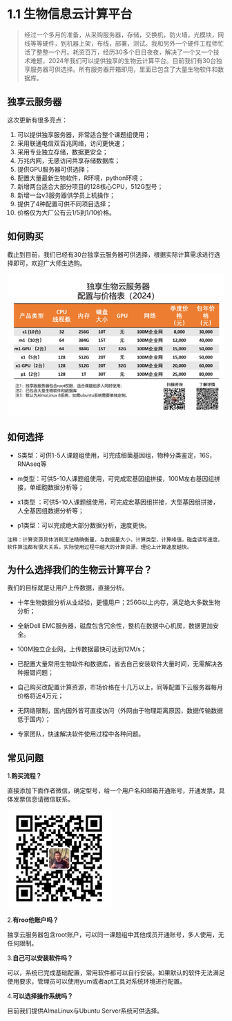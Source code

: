 # 1.1 生物信息云计算平台

>经过一个多月的准备，从采购服务器，存储，交换机，防火墙，光模块，网线等等硬件，到机器上架，布线，部署，测试。我和另外一个硬件工程师忙活了整整一个月。耗资百万，经历30多个日日夜夜，解决了一个又一个技术难题，2024年我们可以提供独享的生物云计算平台。目前我们有30台独享服务器可供选择。所有服务器开箱即用，里面已包含了大量生物软件和数据库。



## 独享云服务器

这次更新有很多亮点：

1. 可以提供独享服务器，非常适合整个课题组使用；
2.  采用联通电信双百兆网络，访问更快速；
3. 采用专业独立存储，数据更安全；
4. 万兆内网，无感访问共享存储数据库；
5. 提供GPU服务器可供选择；
6. 配置大量最新生物软件，R环境，python环境；
7. 新增两台适合大部分项目的128核心CPU，512G型号；
8. 新增一台v3服务器供学员上机操作；
9. 提供了4种配置可供不同项目选择；
10. 价格仅为大厂公有云1/5到1/10价格。

## 如何购买

截止到目前，我们已经有30台独享云服务器可供选择，根据实际计算需求进行选择即可，欢迎广大师生选购。

![](./images/duxiang.png)



##  如何选择

- S类型：可供1-5人课题组使用，可完成细菌基因组，物种分类鉴定，16S，RNAseq等

- m类型：可供5-10人课题组使用，可完成宏基因组拼接，100M左右基因组拼接，单细胞数据分析等；

- x1类型 ：可供5-10人课题组使用，可完成宏基因组拼接，大型基因组拼接，人全基因组数据分析等；

- p1类型：可以完成绝大部分数据分析，速度更快。

  
```{note}
注释：计算资源具体消耗无法精确衡量，与数据量大小，计算类型，计算峰值，磁盘读写速度，软件算法都有很大关系，实际使用过程中越大的计算资源，理论上计算速度越快。
```


## 为什么选择我们的生物云计算平台？



我们的目标就是让用户上传数据，直接分析。

- 十年生物数据分析从业经验，更懂用户；256G以上内存，满足绝大多数生物分析；

- 全新Dell EMC服务器，磁盘包含冗余性，整机在数据中心机房，数据更加安全。
- 100M独立企业网，上传数据最快可达到12M/s；

- 已配置大量常用生物软件和数据库，省去自己安装软件大量时间，无需解决各种报错问题；

- 自己购买改配置计算资源，市场价格在十几万以上，同等配置下云服务器每月价格将近4万元；

- 无网络限制，国内国外皆可直接访问（外网由于物理距离原因，数据传输数据低于国内）；
- 专家团队，快速解决软件使用过程中各种问题。



## 常见问题

1.**购买流程？**

直接添加下面作者微信，确定型号，给一个用户名和邮箱开通账号，开通发票，具体发票信息请微信联系。

![](./images/weixin.jpg)



2.**有roo他账户吗？**

独享云服务器包含root账户，可以同一课题组中其他成员开通账号，多人使用，无任何限制。

3.**自己可以安装软件吗？**

可以，系统已完成基础配置，常用软件都可以自行安装。如果默认的软件无法满足使用要求，管理员可以使用yum或者apt工具对系统环境进行配置。

4.**可以选择操作系统吗？**

目前我们提供AlmaLinux与Ubuntu Server系统可供选择。



